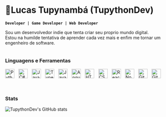 # 🐍Lucas Tupynambá (TupythonDev)

**`Developer | Game Developer | Web Developer`**

Sou um desenvolvedor indie que tenta criar seu proprio mundo digital. Estou na humilde tentativa de aprender cada vez mais e enfim me tornar um engenheiro de software.

#

### Linguagens e Ferramentas

<div class="container">
  <style>
    .container {
      display:flex; 
      justify-content:space-between;  
      align-items:center;
      }
    .container img {
      width:30px; 
      }
  </style>
  <img alt="Python" src="https://cdn.jsdelivr.net/gh/devicons/devicon/icons/python/python-original.svg" />
  <img alt="C#" src="https://cdn.jsdelivr.net/gh/devicons/devicon/icons/csharp/csharp-original.svg" />
  <img alt="Java" src="https://cdn.jsdelivr.net/gh/devicons/devicon/icons/java/java-original.svg"/>
  <img alt="TypeScript" src="https://cdn.jsdelivr.net/gh/devicons/devicon/icons/typescript/typescript-original.svg" />
  <img alt="JavaScript" src="https://cdn.jsdelivr.net/gh/devicons/devicon/icons/javascript/javascript-plain.svg" />
  <img alt="Angular" src="https://cdn.jsdelivr.net/gh/devicons/devicon/icons/angularjs/angularjs-plain.svg" />
  <img alt="HTML" src="https://cdn.jsdelivr.net/gh/devicons/devicon/icons/html5/html5-original.svg" />
  <img alt="CSS" src="https://cdn.jsdelivr.net/gh/devicons/devicon/icons/css3/css3-original.svg" />
  <img alt="React" src="https://cdn.jsdelivr.net/gh/devicons/devicon/icons/react/react-original.svg" />
  <img alt="NodeJS" src="https://cdn.jsdelivr.net/gh/devicons/devicon/icons/nodejs/nodejs-original.svg" />
  <img alt="GitHub" src="https://cdn.jsdelivr.net/gh/devicons/devicon/icons/github/github-original.svg" />
  <img alt="Git" src="https://cdn.jsdelivr.net/gh/devicons/devicon/icons/git/git-original.svg" />
</div>
<br/>

#

### Stats

![TupythonDev's GitHub stats](https://github-readme-stats.vercel.app/api?username=tupythondev&show_icons=true&theme=gruvbox)
